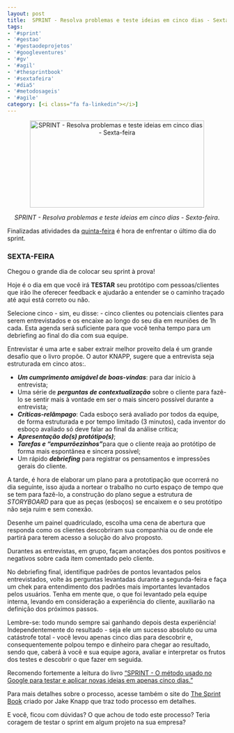 ```yaml
---
layout: post
title:  SPRINT - Resolva problemas e teste ideias em cinco dias - Sexta-feira
tags:
- '#sprint'
- '#gestao'
- '#gestaodeprojetos'
- '#googleventures'
- '#gv'
- '#agil'
- '#thesprintbook'
- '#sextafeira'
- '#dia5'
- '#metodosageis'
- '#agile'
category: [<i class="fa fa-linkedin"></i>]
---
```


<div style="text-align:center">
<p><img src="https://raw.githubusercontent.com/mateusbtlopes/mateusbtlopes.github.io/master/_posts/img/SprintSexta.png" alt="SPRINT - Resolva problemas e teste ideias em cinco dias - Sexta-feira" height="200" width="400"/></p>
</div>

<div style="text-align:center">
<p><i>SPRINT - Resolva problemas e teste ideias em cinco dias - Sexta-feira</i>.</p>
</div>

<p>Finalizadas atividades da <a href="" target="_blank">quinta-feira</a> é hora de enfrentar o último dia do sprint.<p/>

<h3 id="heading3">SEXTA-FEIRA</h3>

<p>Chegou o grande dia de colocar seu sprint à prova!</p>

<p>Hoje é o dia em que você irá <strong>TESTAR</strong> seu protótipo com pessoas/clientes que irão lhe oferecer feedback e ajudarão a entender se o caminho traçado até aqui está correto ou não.</p>

<p>Selecione cinco - sim, eu disse: - cinco clientes ou potenciais clientes para serem entrevistados e os encaixe ao longo do seu dia em reuniões de 1h cada. Esta agenda será suficiente para que você tenha tempo para um debriefing ao final do dia com sua equipe.</p>

<p>Entrevistar é uma arte e saber extrair melhor proveito dela é um grande desafio que o livro propõe. O autor KNAPP, sugere que a entrevista seja estruturada em cinco atos:.</p>

<ul>
<li><strong><i>Um cumprimento amigável de boas-vindas</i></strong>: para dar início à entrevista;</li>
<li>Uma série de <strong><i>perguntas de contextualização</i></strong> sobre o cliente para fazê-lo se sentir mais à vontade em ser o mais sincero possível durante a entrevista;</li>
<li><strong><i>Críticas-relâmpago</i></strong>: Cada esboço será avaliado por todos da equipe, de forma estruturada e por tempo limitado (3 minutos), cada inventor do esboço avaliado só deve falar ao final da análise crítica;</li>
<li><strong><i>Apresentação do(s) protótipo(s)</i></strong>;</li>
<li><strong><i>Tarefas e “empurrõezinhos”</i></strong>para que o cliente reaja ao protótipo de forma mais espontânea e sincera possível;</li>
<li>Um rápido <strong><i>debriefing</i></strong> para registrar os pensamentos e impressões gerais do cliente.</li>
</ul>

<p>A tarde, é hora de elaborar um plano para a prototipação que ocorrerá no dia seguinte, isso ajuda a nortear o trabalho no curto espaço de tempo que se tem para fazê-lo, a construção do plano segue a estrutura de <i>STORYBOARD</i> para que as peças (esboços) se encaixem e o seu protótipo não seja ruim e sem conexão.</p>

<p>Desenhe um painel quadriculado, escolha uma cena de abertura que responda como os clientes descobriram sua companhia ou de onde ele partirá para terem acesso a solução do alvo proposto.</p>

<p>Durantes as entrevistas, em grupo, façam anotações dos pontos positivos e negativos sobre cada item comentado pelo cliente.</p>

<p>No debriefing final, identifique padrões de pontos levantados pelos entrevistados, volte às perguntas levantadas durante a segunda-feira e faça um chek para entendimento dos padrões mais importantes levantados pelos usuários. Tenha em mente que, o que foi levantado pela equipe interna, levando em consideração a experiência do cliente, auxiliarão na definição dos próximos passos.</p>

<p>Lembre-se: todo mundo sempre sai ganhando depois desta experiência! Independentemente do resultado - seja ele um sucesso absoluto ou uma catástrofe total - você levou apenas cinco dias para descobrir e, consequentemente polpou tempo e dinheiro para chegar ao resultado, sendo que, caberá à você e sua equipe agora, avaliar e interpretar os frutos dos testes e descobrir o que fazer em seguida.</p>

<p>Recomendo fortemente a leitura do livro <a href="https://www.amazon.com.br/hz/wishlist/ls/V1OPUTU1MR50/" target="_blank">“SPRINT - O método usado no Google para testar e aplicar novas ideias em apenas cinco dias.”</a></p>

<p>Para mais detalhes sobre o processo, acesse também o site do <a href="https://www.thesprintbook.com/" target="_blank">The Sprint Book</a> criado por Jake Knapp que traz todo processo em detalhes.</p>

<p>E você, ficou com dúvidas? O que achou de todo este processo? Teria coragem de testar o sprint em algum projeto na sua empresa?</p>